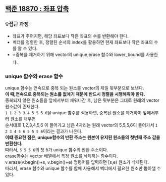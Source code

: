 ## [백준 18870 : 좌표 압축](https://www.acmicpc.net/problem/18870)
### 💡접근 과정  
- 좌표가 주어지면, 해당 좌표보다 작은 좌표의 수를 반환해야 한다.  
- 벡터를 정렬한 후, 정렬된 순서의 index를 활용하면 현재 좌표보다 작은 좌표의 수를 알 수 있다.  
- ⭐️중복을 제거하기 위해 vector의 unique,erase 함수와 lower_bound를 사용한다.  
### unique 함수와 erase 함수
unique 함수는 연속으로 중복 되는 원소를 vector의 제일 뒷부분으로 보낸다.  
**이 때,연속으로 중복되는 원소를 없애기 때문에 반드시 정렬을 시행해줘야 한다.**  
중복되지 않은 원소들을 앞에서부터 채워나간 후, 남은 뒷부분은 그대로 원래의 vector 원소값이 존재한다.  
`1 1 2 3 3 4 5 5 5 6`을 unique 함수를 적용하면, 중복된 원소를 제거하며 앞에서부터 원소를 채우면  
순서대로 1,2,3,4,5,6 이 들어가고 남은 4자리는 원래 vector의 5,5,5,6이 들어가서 `1 2 3 4 5 6 5 5 5 6`이라는 결과가 나온다.  
**이떄 중요한 점은, unique함수의 반환 주소는 원본이 유지된 원소들의 첫번째 주소 값을 반환한다.**  
따라서, `5 5 5 6`의 첫 5가 unique 함수의 반환 주소이다.  
erase함수는 vector 배열에서 특정 원소를 삭제하는 함수이다.  
v.erase(v.begin()+s, v.begin()+e) 명령어를 입력하면 [s,e) 원소가 삭제된다.  
따라서, erase 함수와 unique 함수를 함께 사용해서 벡터에서 필요한 원소만 뽑아낼 수 있다.


```c++

```
